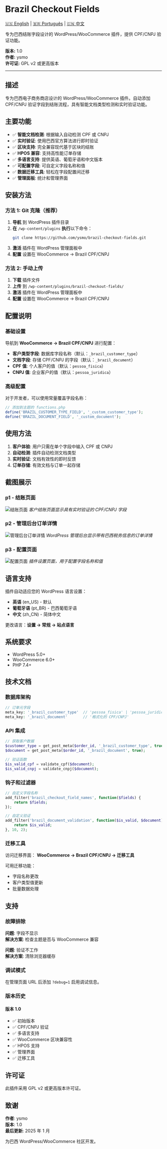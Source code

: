 # Brazil Checkout Fields

[🇺🇸 English](README-en.md) | [🇧🇷 Português](README-pt.md) | [🇨🇳 中文](README-zh.md)

专为巴西结账字段设计的 WordPress/WooCommerce 插件，提供 CPF/CNPJ 验证功能。

**版本:** 1.0  
**作者:** ysmo  
**许可证:** GPL v2 或更高版本

---

## 描述

专为巴西电子商务商店设计的 WordPress/WooCommerce 插件。自动添加 CPF/CNPJ 验证字段到结账流程，具有智能文档类型检测和实时验证功能。

## 主要功能

- ✅ **智能文档检测**: 根据输入自动检测 CPF 或 CNPJ
- ✅ **实时验证**: 使用巴西官方算法进行即时验证
- ✅ **区块支持**: 完全兼容现代基于区块的结账
- ✅ **HPOS 兼容**: 支持高性能订单存储
- ✅ **多语言支持**: 提供英语、葡萄牙语和中文版本
- ✅ **可配置字段**: 可自定义字段名称和值
- ✅ **数据迁移工具**: 轻松在字段配置间迁移
- ✅ **管理面板**: 统计和管理界面

## 安装方法

### 方法 1: Git 克隆（推荐）

1. **导航** 到 WordPress 插件目录
2. **在** `/wp-content/plugins` **执行**以下命令：
   ```bash
   git clone https://github.com/ysmo/brazil-checkout-fields.git
   ```
3. **激活** 插件在 WordPress 管理面板中
4. **配置** 设置在 WooCommerce → Brazil CPF/CNPJ

### 方法 2: 手动上传

1. **下载** 插件文件
2. **上传** 到 `/wp-content/plugins/brazil-checkout-fields/`
3. **激活** 插件在 WordPress 管理面板中
4. **配置** 设置在 WooCommerce → Brazil CPF/CNPJ

## 配置说明

### 基础设置

导航到 **WooCommerce → Brazil CPF/CNPJ** 进行配置：

- **客户类型字段**: 数据库字段名称（默认：`_brazil_customer_type`）
- **文档字段**: 存储 CPF/CNPJ 的字段（默认：`_brazil_document`）
- **CPF 值**: 个人客户的值（默认：`pessoa_fisica`）
- **CNPJ 值**: 企业客户的值（默认：`pessoa_juridica`）

### 高级配置

对于开发者，可以使用常量覆盖字段名称：

```php
// 添加到主题的 functions.php
define('BRAZIL_CUSTOMER_TYPE_FIELD', '_custom_customer_type');
define('BRAZIL_DOCUMENT_FIELD', '_custom_document');
```

## 使用方法

1. **客户体验**: 用户只需在单个字段中输入 CPF 或 CNPJ
2. **自动检测**: 插件自动检测文档类型
3. **实时验证**: 文档有效性的即时反馈
4. **订单存储**: 有效文档与订单一起存储

## 截图展示

### p1 - 结账页面

![结账页面](images/p1-checkout.png)
_客户结账页面显示具有实时验证的 CPF/CNPJ 字段_

### p2 - 管理后台订单详情

![管理后台订单详情](images/p2-admin-order.png)
_WordPress 管理后台显示带有巴西税务信息的订单详情_

### p3 - 配置页面

![配置页面](images/p3-config.png)
_插件设置页面，用于配置字段名称和值_

## 语言支持

插件自动适应您的 WordPress 语言设置：

- **英语** (en_US) - 默认
- **葡萄牙语** (pt_BR) - 巴西葡萄牙语
- **中文** (zh_CN) - 简体中文

更改语言：**设置 → 常规 → 站点语言**

## 系统要求

- WordPress 5.0+
- WooCommerce 6.0+
- PHP 7.4+

## 技术文档

### 数据库架构

```php
// 订单元字段
meta_key: '_brazil_customer_type'  // 'pessoa_fisica' | 'pessoa_juridica'
meta_key: '_brazil_document'       // '格式化的 CPF/CNPJ'
```

### API 集成

```php
// 获取客户数据
$customer_type = get_post_meta($order_id, '_brazil_customer_type', true);
$document = get_post_meta($order_id, '_brazil_document', true);

// 验证函数
$is_valid_cpf = validate_cpf($document);
$is_valid_cnpj = validate_cnpj($document);
```

### 钩子和过滤器

```php
// 自定义字段名称
add_filter('brazil_checkout_field_names', function($fields) {
    return $fields;
});

// 自定义验证
add_filter('brazil_document_validation', function($is_valid, $document) {
    return $is_valid;
}, 10, 2);
```

### 迁移工具

访问迁移界面：
**WooCommerce → Brazil CPF/CNPJ → 迁移工具**

可用迁移功能：

- 字段名称更改
- 客户类型值更新
- 批量数据处理

## 支持

### 故障排除

**问题**: 字段不显示  
**解决方案**: 检查主题是否与 WooCommerce 兼容

**问题**: 验证不工作  
**解决方案**: 清除浏览器缓存

### 调试模式

在管理页面 URL 后添加 `?debug=1` 启用调试信息。

### 版本历史

#### 版本 1.0

- ✅ 初始版本
- ✅ CPF/CNPJ 验证
- ✅ 多语言支持
- ✅ WooCommerce 区块兼容性
- ✅ HPOS 支持
- ✅ 管理界面
- ✅ 迁移工具

## 许可证

此插件采用 GPL v2 或更高版本许可证。

## 致谢

**作者**: ysmo  
**版本**: 1.0  
**最后更新**: 2025 年 1 月

为巴西 WordPress/WooCommerce 社区开发。
